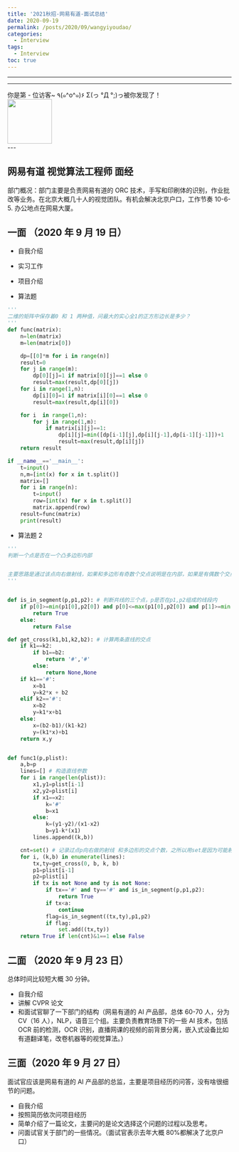 ```yaml
---
title: '2021秋招-网易有道-面试总结'
date: 2020-09-19
permalink: /posts/2020/09/wangyiyoudao/
categories:
  - Interview
tags:
  - Interview
toc: true
---
```


---

---

<div>
<div class="button01">
      <visited_a href="#" display:inline>你是第<span data-hk-page="current"> - </span>位访客~</visited_a>
      <visited_p class="top">٩(๑^o^๑)۶</visited_p>
      <visited_p class="bottom">Σ(っ °Д °;)っ被你发现了！</visited_p>
</div>
<img align="center" width="100" src="{{ site.url }}/images/static/take_me.gif" alt="" display:inline>
</div>
---

## 网易有道 视觉算法工程师 面经

部门概况：部门主要是负责网易有道的 ORC 技术，手写和印刷体的识别，作业批改等业务。在北京大概几十人的视觉团队。有机会解决北京户口，工作节奏 10-6-5. 办公地点在网易大厦。

## 一面 （2020 年 9 月 19 日）

- 自我介绍
- 实习工作
- 项目介绍

- 算法题

```python
'''
二维的矩阵中保存着0 和 1 两种值，问最大的实心全1的正方形边长是多少？
'''
def func(matrix):
    n=len(matrix)
    m=len(matrix[0])

    dp=[[0]*m for i in range(n)]
    result=0
    for j in range(m):
        dp[0][j]=1 if matrix[0][j]==1 else 0
        result=max(result,dp[0][j])
    for i in range(1,n):
        dp[i][0]=1 if matrix[i][0]==1 else 0
        result=max(result,dp[i][0])

    for i  in range(1,n):
        for j in range(1,m):
            if matrix[i][j]==1:
                dp[i][j]=min([dp[i-1][j],dp[i][j-1],dp[i-1][j-1]])+1
                result=max(result,dp[i][j])
    return result

if __name__=='__main__':
    t=input()
    n,m=[int(x) for x in t.split()]
    matrix=[]
    for i in range(n):
        t=input()
        row=[int(x) for x in t.split()]
        matrix.append(row)
    result=func(matrix)
    print(result)
```

- 算法题 2

```python
'''
判断一个点是否在一个凸多边形内部


主要思路是通过该点向右做射线，如果和多边形有奇数个交点说明是在内部，如果是有偶数个交点说明是在外部。
'''


def is_in_segment(p,p1,p2): # 判断共线的三个点，p是否在p1,p2组成的线段内
    if p[0]>=min(p1[0],p2[0]) and p[0]<=max(p1[0],p2[0]) and p[1]>=min(p1[1],p2[1]) and p[1]<=max(p1[1],p2[1]):
        return True
    else:
        return False

def get_cross(k1,b1,k2,b2): # 计算两条直线的交点
    if k1==k2:
        if b1==b2:
            return '#','#'
        else:
            return None,None
    if k1=='#':
        x=b1
        y=k2*x + b2
    elif k2=='#':
        x=b2
        y=k1*x+b1
    else:
        x=(b2-b1)/(k1-k2)
        y=(k1*x)+b1
    return x,y


def func1(p,plist):
    a,b=p
    lines=[] # 构造直线参数
    for i in range(len(plist)):
        x1,y1=plist[i-1]
        x2,y2=plist[i]
        if x1==x2:
            k='#'
            b=x1
        else:
            k=(y1-y2)/(x1-x2)
            b=y1-k*(x1)
        lines.append((k,b))

    cnt=set() # 记录过点p向右做的射线 和多边形的交点个数，之所以用set是因为可能射线和多边形的交点在多边形的角上，这样可能会被统计两次。
    for i, (k,b) in enumerate(lines):
        tx,ty=get_cross(0, b, k, b)
        p1=plist[i-1]
        p2=plist[i]
        if tx is not None and ty is not None:
            if tx=='#' and ty=='#' and is_in_segment(p,p1,p2):
                return True
            if tx<a:
                continue
            flag=is_in_segment((tx,ty),p1,p2)
            if flag:
                set.add((tx,ty))
    return True if len(cnt)&1==1 else False

```

## 二面 （2020 年 9 月 23 日）

总体时间比较短大概 30 分钟。

- 自我介绍
- 讲解 CVPR 论文
- 和面试官聊了一下部门的结构（网易有道的 AI 产品部，总体 60-70 人，分为 CV（16 人），NLP，语音三个组。主要负责教育场景下的一些 AI 技术，包括 OCR 前的检测，OCR 识别，直播网课的视频的前背景分离，嵌入式设备比如有道翻译笔，改卷机器等的视觉算法。）

## 三面（2020 年 9 月 27 日）

面试官应该是网易有道的 AI 产品部的总监，主要是项目经历的问答，没有啥很细节的问题。

- 自我介绍
- 按照简历依次问项目经历
- 简单介绍了一篇论文，主要问的是论文选择这个问题的过程以及思考。
- 问面试官关于部门的一些情况。（面试官表示去年大概 80%都解决了北京户口）

<div data-hk-top-pages="5"> </div>
